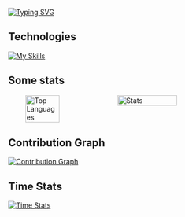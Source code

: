 [![Typing SVG](https://readme-typing-svg.demolab.com?font=Product+Sans&weight=600&size=30&pause=1000&color=F5F5F5&vCenter=true&random=true&width=435&lines=Flutter;Android;iOS)](https://git.io/typing-svg)

## Technologies
[![My Skills](https://skillicons.dev/icons?i=dart,flutter,python,androidstudio,idea,pycharm,vscode,visualstudio,github,git,mysql,postgresql,sqlite,supabase,postman,gcp,expressjs,nodejs,npm,powershell,typescript,javascript,docker,deno,neovim,firebase,apple,figma&theme=dark&perline=15)](https://skillicons.dev)

## Some stats
<div style="display: flex; justify-content: center;">
  <img src="https://github-readme-stats.vercel.app/api/top-langs/?username=heimin22&theme=radical&layout=compact&hide_border=true" alt="Top Languages" style="width: 37%;" />
  <img src="https://github-readme-stats.vercel.app/api?username=heimin22&show_icons=true&theme=radical&hide_border=true" alt="Stats" style="width: 49%;" />
</div>

## Contribution Graph
[![Contribution Graph](https://github-readme-activity-graph.vercel.app/graph?username=heimin22&bg_color=f5f5f5&color=151df4&line=6c9cea&point=12268c&area=true&hide_border=true)](https://github.com/ashutosh00710/github-readme-activity-graph)

## Time Stats
[![Time Stats](https://github-readme-stats.vercel.app/api/wakatime?heimin22&theme=radical&layout=compact&hide_border=true"=ffflabs)](https://github.com/anuraghazra/github-readme-stats)
